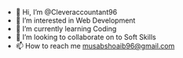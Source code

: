 - 👋 Hi, I’m @Cleveraccountant96
- 👀 I’m interested in Web Development
- 🌱 I’m currently learning Coding
- 💞️ I’m looking to collaborate on to Soft Skills
- 📫 How to reach me musabshoaib96@gmail.com

<!---
Cleveraccountant96/Cleveraccountant96 is a ✨ special ✨ repository because its `README.md` (this file) appears on your GitHub profile.
You can click the Preview link to take a look at your changes.
--->
